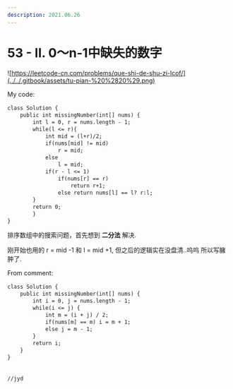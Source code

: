 ```yaml
---
description: 2021.06.26
---
```


# 53 - II. 0～n-1中缺失的数字

![https://leetcode-cn.com/problems/que-shi-de-shu-zi-lcof/](../../.gitbook/assets/tu-pian-%20%2820%29.png)

My code:

```text
class Solution {
    public int missingNumber(int[] nums) {
        int l = 0, r = nums.length - 1;
        while(l <= r){
            int mid = (l+r)/2;
            if(nums[mid] != mid)
                r = mid;
            else 
                l = mid;
            if(r - l <= 1)
                if(nums[r] == r)
                    return r+1;
                else return nums[l] == l? r:l;
        }
        return 0;
        }
}
```

排序数组中的搜索问题，首先想到 **二分法** 解决.



刚开始也用的  r = mid -1 和 l = mid +1, 但之后的逻辑实在没盘清..呜呜 所以写臃肿了.



From comment:

```text
class Solution {
    public int missingNumber(int[] nums) {
        int i = 0, j = nums.length - 1;
        while(i <= j) {
            int m = (i + j) / 2;
            if(nums[m] == m) i = m + 1;
            else j = m - 1;
        }
        return i;
    }
}


//jyd

```


